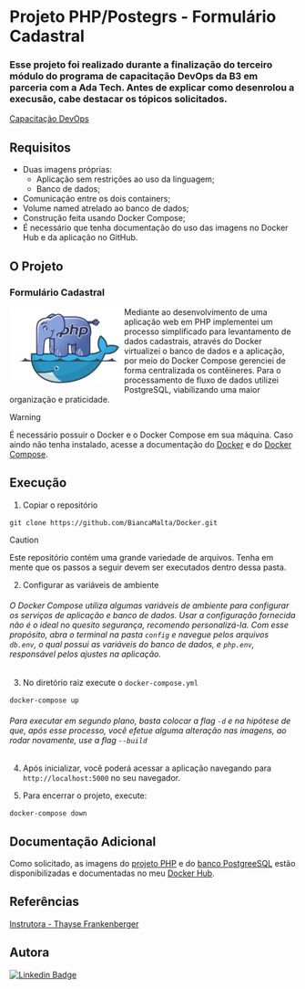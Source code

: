 # Projeto PHP/Postegrs - Formulário Cadastral 
### Esse projeto foi realizado durante a finalização do terceiro módulo do programa de capacitação DevOps da B3 em parceria com a Ada Tech. Antes de explicar como desenrolou a execusão, cabe destacar os tópicos solicitados.
[Capacitação DevOps](https://ada.tech/sou-aluno/programas/b3-deva) </br>

## Requisitos
- Duas imagens próprias:
    - Aplicação sem restrições ao uso da linguagem;
    - Banco de dados;
- Comunicação entre os dois containers;
- Volume named atrelado ao banco de dados;
- Construção feita usando Docker Compose;
- É necessário que tenha documentação do uso das imagens no Docker Hub e da aplicação no GitHub.

## O Projeto 
### Formulário Cadastral
<img align="left" src="docker-php.png" width="40%" >

Mediante ao desenvolvimento de uma aplicação web em PHP implementei um processo simplificado para levantamento de dados cadastrais, através do Docker virtualizei o banco de dados e a aplicação, por meio do Docker Compose gerenciei de forma centralizada os contêineres. Para o processamento de fluxo de dados utilizei PostgreSQL, viabilizando uma maior organização e praticidade.

> [!WARNING]
> É necessário possuir o Docker e o Docker Compose em sua máquina. Caso aindo não tenha instalado, acesse a documentação do [Docker](https://docs.docker.com/) e do [Docker Compose](https://docs.docker.com/compose/instally).

## Execução

1. Copiar o repositório
```
git clone https://github.com/BiancaMalta/Docker.git
```
> [!CAUTION]
> Este repositório contém uma grande variedade de arquivos. Tenha em mente que os passos a seguir devem ser executados dentro dessa pasta.
2. Configurar as variáveis de ambiente
###### O Docker Compose utiliza algumas variáveis de ambiente para configurar os serviços de aplicação e banco de dados. Usar a configuração fornecida não é o ideal no quesito segurança, recomendo personalizá-la. Com esse propósito, abra o terminal na pasta `config` e navegue pelos arquivos `db.env`, o qual possui as variáveis do banco de dados, e `php.env`, responsável pelos ajustes na aplicação.
3. No diretório raiz execute o `docker-compose.yml`
```
docker-compose up
```
###### Para executar em segundo plano, basta colocar a flag `-d` e na hipótese de que, após esse processo, você efetue alguma alteração nas imagens, ao rodar novamente, use a flag `--build`

4. Após inicializar, você poderá acessar a aplicação navegando para `http://localhost:5000` no seu navegador.

5. Para encerrar o projeto, execute:
```
docker-compose down
```

## Documentação Adicional

Como solicitado, as imagens do [projeto PHP]() e do [banco PostgreeSQL]() estão disponibilizadas e documentadas no meu [Docker Hub]().

## Referências

[Instrutora - Thayse Frankenberger](https://www.linkedin.com/in/thayse-frankenberger-9832161b7/?originalSubdomain=br)

## Autora
[![Linkedin Badge](https://img.shields.io/badge/LinkedIn-0077B5?style=for-the-badge&logo=linkedin&logoColor=white)](https://www.linkedin.com/in/bianca-malta/)
